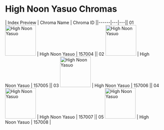 # High Noon Yasuo Chromas

| Index  Preview | Chroma Name | Chroma ID ||------|---|---|| 01  <img src='https://raw.communitydragon.org/latest/plugins/rcp-be-lol-game-data/global/default/v1/champion-chroma-images/157/157004.png' alt='High Noon Yasuo' width='100'> | High Noon Yasuo | 157004 || 02  <img src='https://raw.communitydragon.org/latest/plugins/rcp-be-lol-game-data/global/default/v1/champion-chroma-images/157/157005.png' alt='High Noon Yasuo' width='100'> | High Noon Yasuo | 157005 || 03  <img src='https://raw.communitydragon.org/latest/plugins/rcp-be-lol-game-data/global/default/v1/champion-chroma-images/157/157006.png' alt='High Noon Yasuo' width='100'> | High Noon Yasuo | 157006 || 04  <img src='https://raw.communitydragon.org/latest/plugins/rcp-be-lol-game-data/global/default/v1/champion-chroma-images/157/157007.png' alt='High Noon Yasuo' width='100'> | High Noon Yasuo | 157007 || 05  <img src='https://raw.communitydragon.org/latest/plugins/rcp-be-lol-game-data/global/default/v1/champion-chroma-images/157/157008.png' alt='High Noon Yasuo' width='100'> | High Noon Yasuo | 157008 |